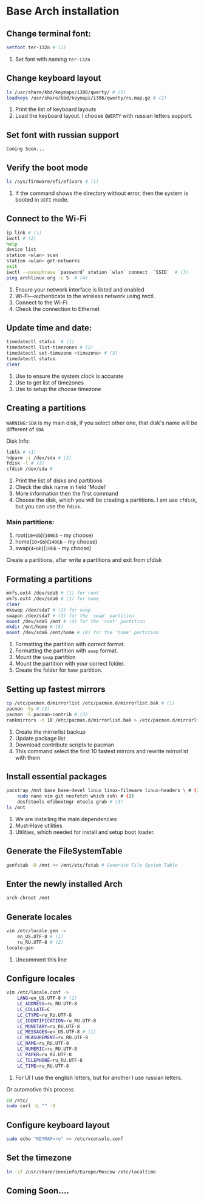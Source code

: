 # Base Arch installation

## Change terminal font:
```sh
setfont ter-132n # (1)
```
1. Set font with naming `ter-132n` 

## Change keyboard layout
```sh
ls /usr/share/kbd/keymaps/i386/qwerty/ # (1)
loadkeys /usr/share/kbd/keymaps/i386/qwerty/ru.map.gz # (2) 
```
1. Print the list of keyboard layouts
2. Load the keyboard layout. I choose `QWERTY` with russian letters support.

## Set font with russian support
`Coming Soon...`

## Verify the boot mode
```sh
ls /sys/firmware/efi/efivars # (1)
```
1. If the command shows the directory without error, then the system is booted in `UEFI` mode. 

## Connect to the Wi-Fi
```sh
ip link # (1)
iwctl # (2)
help
device list
station <wlan> scan
station <wlan> get-networks
exit
iwctl --passphrase `password` station `wlan` connect  `SSID`  # (3)
ping archlinux.org -c 5  # (4)
```

1. Ensure your network interface is listed and enabled
2. Wi-Fi—authenticate to the wireless network using iwctl.
3. Connect to the Wi-Fi
4. Check the connection to Ethernet

## Update time and date:
```sh
timedatectl status  # (1)
timedatectl list-timezones # (2)
timedatectl set-timezone <timezone> # (3)
timedatectl status
clear
```

1. Use to ensure the system clock is accurate
2. Use to get list of timezones
3. Use to setup the choose timezone

## Creating a partitions

`WARNING`: `SDA` is my main disk, if you select other one, that disk's name will be different of `SDA`

Disk Info:
```sh
lsblk # (1)
hdparm -i /dev/sda # (2)
fdisk -l # (3)
cfdisk /dev/sda #   
```

1. Print the list of disks and partitions
2. Check the disk name in field 'Model'
3. More information then the first command
4. Choose the disk, which you will be creating a partitions. I am use `cfdisk`, but you can use the `fdisk`.

### Main partitions:
1. root(`10+Gb`)(`100Gb` - my choose)
2. home(`10+Gb`)(`140Gb` - my choose)
3. swap(`4+Gb`)(`10Gb` - my choose)

Create a partitions, after write a partitions and exit from cfdisk

## Formating a partitions
```sh
mkfs.ext4 /dev/sda5 # (1) for root
mkfs.ext4 /dev/sda6 # (1) for home
clear
mkswap /dev/sda7 # (2) for swap
swapon /dev/sda7 # (3) for the 'swap' partition
mount /dev/sda5 /mnt # (4) for the 'root' partition
mkdir /mnt/home # (5)
mount /dev/sda6 /mnt/home # (4) for the 'home' partition
```
1. Formatting the partition with correct format.
2. Formatting the partition with `swap` format.
3. Mount the `swap` partition
4. Mount the partition with your correct folder.
5. Create the folder for `home` partition.

## Setting up fastest mirrors
```sh
cp /etc/pacman.d/mirrorlist /etc/pacman.d/mirrorlist.bak # (1)
pacman -Sy # (2) 
pacman -S pacman-contrib # (3)
rankmirrors -n 10 /etc/pacman.d/mirrorlist.bak > /etc/pacman.d/mirrorlist # (4)
```
1. Create the mirrorlist backup
2. Update package list
3. Download contribute scripts to pacman
4. This command select the first 10 fastest mirrors and rewrite mirrorlist with them

## Install essential packages
```sh
pacstrap /mnt base base-devel linux linux-filmware linux-headers \ # (1)
    sudo nano vim git neofetch which zsh\ # (2)
    dosfstools efibootmgr mtools grub # (3)
ls /mnt 
```
1. We are installing the main dependencies
2. Must-Have utilities
3. Utilities, which needed for install and setup boot loader.

## Generate the FileSystemTable
```sh
genfstab -U /mnt >> /mnt/etc/fstab # Generate File System Table
```

## Enter the newly installed Arch
```sh
arch-chroot /mnt
```

## Generate locales
```sh
vim /etc/locale.gen ->
    en_US.UTF-8 # (1)
    ru_RU.UTF-8 # (2)
locale-gen
```
1. Uncomment this line

## Configure locales
```sh
vim /etc/locale.conf ->
    LANG=en_US.UTF-8 # (1)
    LC_ADDRESS=ru_RU.UTF-8
    LC_COLLATE=C
    LC_CTYPE=ru_RU.UTF-8
    LC_IDENTIFICATION=ru_RU.UTF-8
    LC_MONETARY=ru_RU.UTF-8
    LC_MESSAGES=en_US.UTF-8 # (1)
    LC_MEASUREMENT=ru_RU.UTF-8
    LC_NAME=ru_RU.UTF-8
    LC_NUMERIC=ru_RU.UTF-8
    LC_PAPER=ru_RU.UTF-8
    LC_TELEPHONE=ru_RU.UTF-8
    LC_TIME=ru_RU.UTF-8
```
1. For UI I use the english letters, but for another I use russian letters.

Or automotive this process
```sh
cd /etc/
sudo curl -L "" -O
```

## Configure keyboard layout
```sh
sudo echo "KEYMAP=ru" >> /etc/vconsole.conf 
```

## Set the timezone
```sh
ln -sf /usr/share/zoneinfo/Europe/Moscow /etc/localtime
```

## Coming Soon....